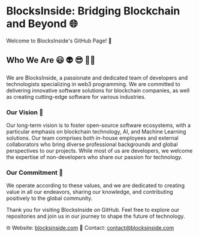 # BlocksInside: Bridging Blockchain and Beyond 🌐

Welcome to BlocksInside's GitHub Page! 👋

## Who We Are 😃 👽 😎 🙋‍♀️

We are BlocksInside, a passionate and dedicated team of developers and technologists specializing in web3 programming. We are committed to delivering innovative software solutions for blockchain companies, as well as creating cutting-edge software for various industries.

### Our Vision 🚀

Our long-term vision is to foster open-source software ecosystems, with a particular emphasis on blockchain technology, AI, and Machine Learning solutions. Our team comprises both in-house employees and external collaborators who bring diverse professional backgrounds and global perspectives to our projects. While most of us are developers, we welcome the expertise of non-developers who share our passion for technology.

### Our Commitment 🌟

We operate according to these values, and we are dedicated to creating value in all our endeavors, sharing our knowledge, and contributing positively to the global community.

Thank you for visiting BlocksInside on GitHub. Feel free to explore our repositories and join us in our journey to shape the future of technology.

🌐 Website: [blocksinside.com](https://www.blocksinside.com/)
📧 Contact: [contact@blocksinside.com](mailto:contact@blocksinside.com)
